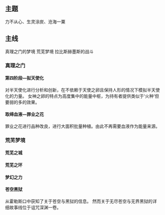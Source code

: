 ## 主题
力不从心、生灵涂炭、沧海一粟

## 主线
真理之门的梦境
荒芜梦境
拉比斯赫墨斯的战斗

### 真理之门
#### 第四阶段—拟天使化
对半天使化进行分析和创新，在不依赖于天使之卵且保持人形的情况下模拟半天使化的力量。
女神之卵的特点为高度集中的能量中枢，为持有者提供类似于‘火种’但要弱的多的效果。
#### 取缔血液—罪业之花
罪业之花进行品种改良，进行大面积批量种植。由此不再需要血液作为能量来源。

### 荒芜梦境
#### 荒芜之城

#### 荒芜之环
#### 梦幻之力
#### 苍空黑狱
从霍勒斯口中获知了关于苍空与黑狱的信息。
然而关于无尽苍空与无界黑狱的详细故事线位于诅咒深渊一卷。
